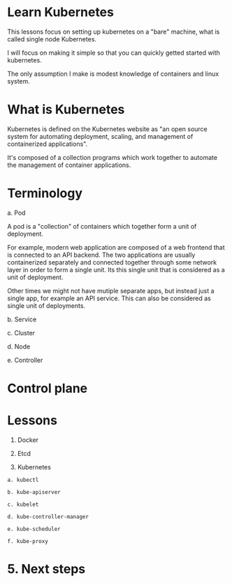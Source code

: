 Learn Kubernetes
===================================

This lessons focus on setting up kubernetes on a "bare" machine, what is called single node Kubernetes.

I will focus on making it simple so that you can quickly getted started with kubernetes.

The only assumption I make is modest knowledge of containers and linux system.

# What is Kubernetes

Kubernetes is defined on the Kubernetes website as "an open source system for automating deployment, scaling, and management of containerized applications".

It's composed of a collection programs which work together to automate the management of container applications.

# Terminology

  a. Pod

A pod is a "collection" of containers which together form a unit of deployment.

For example, modern web application are composed of a web frontend that is connected to an API backend. The two applications are usually containerized separately and connected together through some network layer in order to form a single unit. Its this single unit that is considered as a unit of deployment.

Other times we might not have mutiple separate apps, but instead just a single app, for example an API service. This can also be considered as single unit of deployments.

  b. Service


  c. Cluster

  d. Node

  e. Controller


# Control plane


# Lessons

  1. Docker

  2. Etcd

  3. Kubernetes

    a. kubectl

    b. kube-apiserver

    c. kubelet

    d. kube-controller-manager

    e. kube-scheduler

    f. kube-proxy

# 5. Next steps
